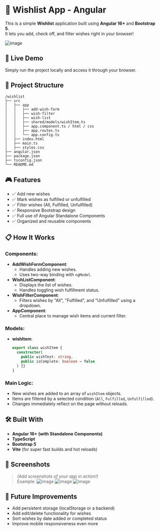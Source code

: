 # 🎯 Wishlist App - Angular

This is a simple **Wishlist** application built using **Angular 16+** and **Bootstrap 5**.  
It lets you add, check off, and filter wishes right in your browser!

![image](https://github.com/user-attachments/assets/acdb41eb-4c33-465a-ba66-8e58173a498c)
 <!-- (Optional: Replace with real screenshot) -->

## 🚀 Live Demo
Simply run the project locally and access it through your browser.

## 📂 Project Structure
```
/wishlist
├── src
│   ├── app
│   │   ├── add-wish-form
│   │   ├── wish-filter
│   │   ├── wish-list
│   │   ├── shared/models/wishItem.ts
│   │   ├── app.component.ts / html / css
│   │   ├── app.routes.ts
│   │   └── app.config.ts
│   ├── index.html
│   ├── main.ts
│   ├── styles.css
├── angular.json
├── package.json
├── tsconfig.json
└── README.md
```

## 🎮 Features
- ✅ Add new wishes
- ✅ Mark wishes as fulfilled or unfulfilled
- ✅ Filter wishes (All, Fulfilled, Unfulfilled)
- ✅ Responsive Bootstrap design
- ✅ Full use of Angular Standalone Components
- ✅ Organized and reusable components

## 📋 How It Works

### Components:
- **AddWishFormComponent**:  
  - Handles adding new wishes.
  - Uses two-way binding with `ngModel`.
- **WishListComponent**:  
  - Displays the list of wishes.
  - Handles toggling wish fulfillment status.
- **WishFilterComponent**:  
  - Filters wishes by "All", "Fulfilled", and "Unfulfilled" using a dropdown.
- **AppComponent**:  
  - Central place to manage wish items and current filter.

### Models:
- **wishItem**:
  ```ts
  export class wishItem {
    constructor(
      public wishText: string,
      public isComplete: boolean = false
    ) {}
  }
  ```

### Main Logic:
- New wishes are added to an array of `wishItem` objects.
- Items are filtered by a selected condition (`All`, `Fulfilled`, `Unfulfilled`).
- Changes immediately reflect on the page without reloads.

## 🛠️ Built With
- **Angular 16+ (with Standalone Components)**
- **TypeScript**
- **Bootstrap 5**
- **Vite** (for super fast builds and hot reloads)

## 📸 Screenshots
> *(Add screenshots of your app in action!)*  
Example:
![image](https://github.com/user-attachments/assets/3ab14051-264f-444a-a419-0988d9a63b12)
![image](https://github.com/user-attachments/assets/4d29fe2c-88ee-49b5-84c5-753352062b7a)
![image](https://github.com/user-attachments/assets/7a0dd1c2-6209-427e-9535-07f73b73814a)

## 🚧 Future Improvements
- Add persistent storage (localStorage or a backend)
- Add edit/delete functionality for wishes
- Sort wishes by date added or completed status
- Improve mobile responsiveness even more


